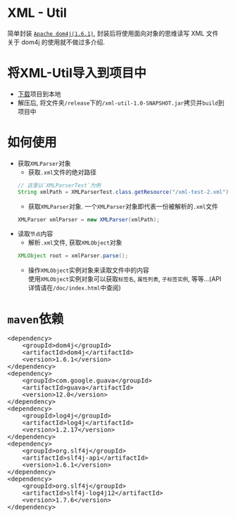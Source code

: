 # XML - Util
简单封装 [`Apache dom4j(1.6.1)`](http://www.dom4j.org/dom4j-1.6.1/ "官方网站"), 封装后将使用面向对象的思维读写 XML 文件</br>
关于 dom4j 的使用就不做过多介绍.<br/>

# 将XML-Util导入到项目中
* [下载](https://github.com/git8023/xmlUtil/archive/master.zip "XML-Util")项目到本地
* 解压后, 将文件夹`/release`下的`/xml-util-1.0-SNAPSHOT.jar`拷贝并`build`到项目中

# 如何使用
* 获取`XMLParser`对象
  * 获取`.xml`文件的绝对路径<br/>
  ```Java
  // 这里以`XMLParserTest`为例
  String xmlPath = XMLParserTest.class.getResource("/xml-test-2.xml").getFile();<br/>
  ```
  * 获取`XMLParser`对象. 一个`XMLParser`对象即代表一份被解析的`.xml`文件<br>
  ```Java
  XMLParser xmlParser = new XMLParser(xmlPath);
  ```
* 读取`节点`内容
  * 解析`.xml`文件, 获取`XMLObject`对象
  ```Java
  XMLObject root = xmlParser.parse();
  ```
  * 操作`XMLObject`实例对象来读取文件中的内容<br/>
  使用`XMLObject`实例对象可以获取`标签名`, `属性列表`, `子标签实例`, 等等...(API 详情请在`/doc/index.html`中查阅)

# `maven`依赖
<pre>
&lt;dependency&gt;
    &lt;groupId&gt;dom4j&lt;/groupId&gt;
    &lt;artifactId&gt;dom4j&lt;/artifactId&gt;
    &lt;version&gt;1.6.1&lt;/version&gt;
&lt;/dependency&gt;
&lt;dependency&gt;
    &lt;groupId&gt;com.google.guava&lt;/groupId&gt;
    &lt;artifactId&gt;guava&lt;/artifactId&gt;
    &lt;version&gt;12.0&lt;/version&gt;
&lt;/dependency&gt;
&lt;dependency&gt;
    &lt;groupId&gt;log4j&lt;/groupId&gt;
    &lt;artifactId&gt;log4j&lt;/artifactId&gt;
    &lt;version&gt;1.2.17&lt;/version&gt;
&lt;/dependency&gt;
&lt;dependency&gt;
    &lt;groupId&gt;org.slf4j&lt;/groupId&gt;
    &lt;artifactId&gt;slf4j-api&lt;/artifactId&gt;
    &lt;version&gt;1.6.1&lt;/version&gt;
&lt;/dependency&gt;
&lt;dependency&gt;
    &lt;groupId&gt;org.slf4j&lt;/groupId&gt;
    &lt;artifactId&gt;slf4j-log4j12&lt;/artifactId&gt;
    &lt;version&gt;1.7.6&lt;/version&gt;
&lt;/dependency&gt;
<pre>

